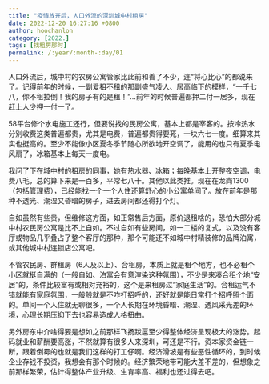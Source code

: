 ```yaml
---
title: "疫情放开后，人口外流的深圳城中村租房"
date: 2022-12-20 16:27:16 +0800
author: hoochanlon
category: [2022.]
tags: [找租房那时]
permalink: /:year/:month-:day/01
---
```


人口外流后，城中村的农房公寓管家比此前和善了不少，连“将心比心”的都说来了。记得前年的时候，一副爱租不租的那副盛气凌人、居高临下的模样，“一千七八，你不租拉倒！我的房子有的是租！”...前年的时候普遍都押二付一居多，现在赶上人少押一付一了。

58平台修个水电施工还行，但要说找的民房公寓，基本上都是宰客的。按冷热水分别收费这类普遍都贵，尤其是电费，普遍都贵得要死，一块六七一度。细算来其实也挺高的。至少不能像小区夏冬季节随心所欲地开空调了，能用的也只有夏季电风扇了，冰箱基本上每天一度电。

我问了下在城中村的租房的同事，她有热水器、冰箱；每晚基本上开整夜空调，电费八毛，总的算下来是一百多，平常七八十。其他以此类推。现在在龙岗1300（包括管理费），已经能找一个一个人住还算舒心的小公寓单间了。放在前年是那种不透光、潮湿又昏暗的房子，进去房间都还得打个灯。

自如虽然有些贵，但维修这方面，如正常售后方面，原价退租啥的，恐怕大部分城中村农民房公寓是比不上自如。不过自如有些房间，如一二楼的复式，以及没有客厅或物品几乎叠占了整个客厅的那种，那个可能还不如城中村精装修的品牌泊寓，或其他城中村连锁店公寓吧。

<!-- more -->

不管农民房、群租房（6人及以上）、合租房，本质上就是租个地方，也不必租个小区就挺自满的（一般自如、泊寓会有意渲染这种氛围），不少是来凑合租个地“安居”的，条件比较富有或相对充裕的，这个是来租房过“家庭生活”的。合租运气不错就能有家庭氛围，一般般就是不咋打招呼的，还好就是能日常打个招呼照个面的。单间一个人住就无聊很多，一个人长期在环境昏暗、潮湿、透风采光差的环境，心理长期压抑下去也容易造成人格扭曲。

另外房东中介啥得要是想如之前那样飞扬跋扈至少得整体经济呈现极大的涨势。起码就业和薪酬要高涨，不然就算有很多人来深圳，可还是不行。资本家资金链一断，跟着倒霉的也就是我们这样的打工仔啊。经济滑坡是有些恶性循环的，到时候企业存钱不投资，我想会有那个时候的。经济繁荣地带可能大差不差的，但想象之前那样繁荣，估计得整体产业升级、生育率高、福利也还过得去吧。